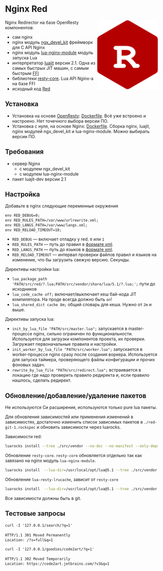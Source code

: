 Nginx Red
=========

<img align="right" src="./red-logo.svg" width="200">

Nginx Redirector на базе OpenResty компонентов:
- сам nginx
- nginx модуль [ngx_devel_kit](https://github.com/vision5/ngx_devel_kit) фреймворк для C API Nginx
- nginx модуль [lua-nginx-module](https://github.com/openresty/lua-nginx-module) модуль запуска Lua
- интерпретатор [luajit](https://luajit.org/) версии 2.1. 
  Одна из самых быстрых JIT машин, с самым быстрым [FFI](https://en.wikipedia.org/wiki/Foreign_function_interface)
- библиотеки [resty-core](https://github.com/openresty/lua-resty-core). Lua API Nginx-а на базе FFI
- исходный код [Red](./src)

## Установка

- Установка на основе [OpenResty](https://openresty.org/en/): [Dockerfile](./Dockerfile). 
  Всё уже встроено и настроено. Нет точечного выбора версии ПО.
- Установка с нуля, на основе Nginx: [Dockerfile](./nginx.Dockerfile). 
  Сборка nginx, luajit, nginx модулей ngx_devel_kit и lua-nginx-module. Можно выбирать версии ПО.

## Требования

- сервер Nginx
  - с модулем ngx_devel_kit
  - с модулем lua-nginx-module
- пакет luajit-dev версии 2.1

## Настройка

Добавьте в nginx следующие переменные окружения

```nginx
env RED_DEBUG=0;
env RED_RULES_PATH=/var/www/urlrewrite.xml;
env RED_LANGS_PATH=/var/www/langs.xml;
env RED_RELOAD_TIMEOUT=10;
```

* `RED_DEBUG` — включает отладку у red. `0` или `1`
* `RED_RULES_PATH` — путь до правил в [формате xml](./urlrewrite.samples.xml).
* `RED_LANGS_PATH` — путь до языков в [формате xml](./langs.samples.xml).
* `RED_RELOAD_TIMEOUT` — интервал проверки файлов правил и языков на изменение, что бы загрузить свежую версию. Секунды.

Директивы настройки lua:

- `lua_package_path 'PATH/src/red/?.lua;PATH/src/vendor/share/lua/5.1/?.lua;';` пути до исходников
- `lua_code_cache off;` включает/выключает кеш бай-кода JIT компилятора. На проде всегда должно быть `on`! 
- `lua_shared_dict cache 8m;` общий словарь для кеша. Нужно от `2m` и выше.

Директивы запуска lua:

- `init_by_lua_file "PATH/src/master.lua";` запускается в master-процессе nginx, сильно ограничен по функциональности.
  Используется для загрузки компонентов проекта, их проверки. Загружает первоначальные правила и настройки.
- `init_worker_by_lua_file "PATH/src/worker.lua";` запускается в worker-процессе nginx сразу после создания воркера.
  Используется для запуска таймера, проверяющего файлы конфигурации и прочих фоновых задач.
- `rewrite_by_lua_file "PATH/src/redirect.lua";` встраивается в локацию где надо проверить правило редиректа и, если правило нашлось,
  сделать редирект.

## Обновление/добавление/удаление пакетов

Не используются Си расширения, используются только pure lua пакеты.

Для обновления зависимостей или применения изменений в зависимостях, достаточно изменить список зависимых 
пакетов в `./red-git-1.rockspec` и обновить зависимости через luarocks.

Зависимости red:

```bash
luarocks install --tree ./src/vendor --no-doc --no-manifest --only-deps ./rockspec/red-git-1.rockspec
```

Обновление `resty-core`. `resty-core` обновляется отдельно так как завязано на nginx модуль `lua-nginx-module`.
```bash
luarocks install  --lua-dir=/usr/local/opt/lua@5.1 --tree ./src/vendor --no-doc --no-manifest ./rockspec/lua-resty-core-0.1.21-1.rockspec
```
Обновление `lua-resty-lrucache`, зависит от `resty-core`
```bash
luarocks install  --lua-dir=/usr/local/opt/lua@5.1 --tree ./src/vendor --no-doc --no-manifest ./rockspec/lua-resty-lrucache-0.10-1.rockspec
```
Все зависимости должны быть в git.

## Тестовые запросы

```
curl -I '127.0.0.1/search/?q=1'

HTTP/1.1 301 Moved Permanently
Location: /?s=full&q=1
```

```
curl -I '127.0.0.1/goodies/code2art/?q=1'

HTTP/1.1 302 Moved Temporarily
Location: https://code2art.jetbrains.com/?v3&q=1
```
